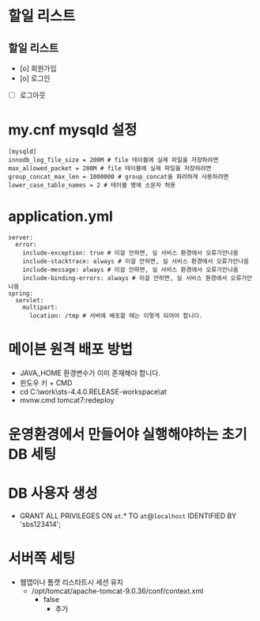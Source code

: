 # 할일 리스트

## 할일 리스트

- [o] 회원가입
- [o] 로그인
- [ ] 로그아웃

# my.cnf mysqld 설정

```
[mysqld]
innodb_log_file_size = 200M # file 테이블에 실제 파일을 저장하려면
max_allowed_packet = 200M # file 테이블에 실제 파일을 저장하려면
group_concat_max_len = 1000000 # group_concat을 화려하게 사용하려면
lower_case_table_names = 2 # 테이블 명에 소문자 허용
```

# application.yml

```
server:
  error:
    include-exception: true # 이걸 안하면, 실 서비스 환경에서 오류가안나옴
    include-stacktrace: always # 이걸 안하면, 실 서비스 환경에서 오류가안나옴
    include-message: always # 이걸 안하면, 실 서비스 환경에서 오류가안나옴
    include-binding-errors: always # 이걸 안하면, 실 서비스 환경에서 오류가안나옴
spring:
  servlet:
    multipart:
      location: /tmp # 서버에 배포할 때는 이렇게 되어야 합니다.
```

# 메이븐 원격 배포 방법

- JAVA_HOME 환경변수가 이미 존재해야 합니다.
- 윈도우 키 + CMD
- cd C:\work\sts-4.4.0.RELEASE-workspace\at
- mvnw.cmd tomcat7:redeploy

# 운영환경에서 만들어야 실행해야하는 초기 DB 세팅

# DB 사용자 생성

- GRANT ALL PRIVILEGES ON `at`.\* TO `at`@`localhost` IDENTIFIED BY 'sbs123414';

# 서버쪽 세팅

- 웹앱이나 톰캣 리스타트시 세션 유지
  - /opt/tomcat/apache-tomcat-9.0.36/conf/context.xml
    - <Manager pathname=""><saveOnRestart>false</saveOnRestart></Manager>
      - 추가
